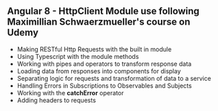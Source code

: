 ## Angular 8 - HttpClient Module use following Maximillian Schwaerzmueller's course on Udemy

- Making RESTful Http Requests with the built in module
- Using Typescript with the module methods
- Working with pipes and operators to transform response data
- Loading data from responses into components for display
- Separating logic for requests and transformation of data to a service
- Handling Errors in Subscriptions to Observables and Subjects
- Working with the **catchError** operator
- Adding headers to requests
